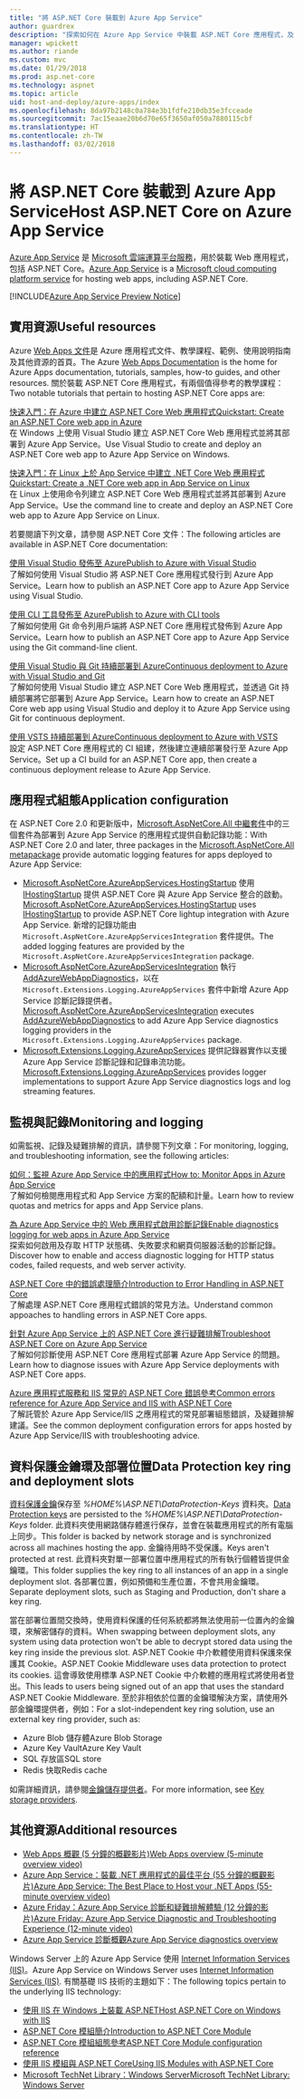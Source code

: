 ```yaml
---
title: "將 ASP.NET Core 裝載到 Azure App Service"
author: guardrex
description: "探索如何在 Azure App Service 中裝載 ASP.NET Core 應用程式，及實用資源的連結。"
manager: wpickett
ms.author: riande
ms.custom: mvc
ms.date: 01/29/2018
ms.prod: asp.net-core
ms.technology: aspnet
ms.topic: article
uid: host-and-deploy/azure-apps/index
ms.openlocfilehash: 8da97b2148c0a784e3b1fdfe210db35e3fcceade
ms.sourcegitcommit: 7ac15eaae20b6d70e65f3650af050a7880115cbf
ms.translationtype: HT
ms.contentlocale: zh-TW
ms.lasthandoff: 03/02/2018
---
```

# <a name="host-aspnet-core-on-azure-app-service"></a><span data-ttu-id="9a8bc-103">將 ASP.NET Core 裝載到 Azure App Service</span><span class="sxs-lookup"><span data-stu-id="9a8bc-103">Host ASP.NET Core on Azure App Service</span></span>

<span data-ttu-id="9a8bc-104">[Azure App Service](https://azure.microsoft.com/services/app-service/) 是 [Microsoft 雲端運算平台服務](https://azure.microsoft.com/)，用於裝載 Web 應用程式，包括 ASP.NET Core。</span><span class="sxs-lookup"><span data-stu-id="9a8bc-104">[Azure App Service](https://azure.microsoft.com/services/app-service/) is a [Microsoft cloud computing platform service](https://azure.microsoft.com/) for hosting web apps, including ASP.NET Core.</span></span>

[!INCLUDE[Azure App Service Preview Notice](../../includes/azure-apps-preview-notice.md)]

## <a name="useful-resources"></a><span data-ttu-id="9a8bc-105">實用資源</span><span class="sxs-lookup"><span data-stu-id="9a8bc-105">Useful resources</span></span>

<span data-ttu-id="9a8bc-106">Azure [Web Apps 文件](/azure/app-service/)是 Azure 應用程式文件、教學課程、範例、使用說明指南及其他資源的首頁。</span><span class="sxs-lookup"><span data-stu-id="9a8bc-106">The Azure [Web Apps Documentation](/azure/app-service/) is the home for Azure Apps documentation, tutorials, samples, how-to guides, and other resources.</span></span> <span data-ttu-id="9a8bc-107">關於裝載 ASP.NET Core 應用程式，有兩個值得參考的教學課程：</span><span class="sxs-lookup"><span data-stu-id="9a8bc-107">Two notable tutorials that pertain to hosting ASP.NET Core apps are:</span></span>

[<span data-ttu-id="9a8bc-108">快速入門：在 Azure 中建立 ASP.NET Core Web 應用程式</span><span class="sxs-lookup"><span data-stu-id="9a8bc-108">Quickstart: Create an ASP.NET Core web app in Azure</span></span>](/azure/app-service/app-service-web-get-started-dotnet)  
<span data-ttu-id="9a8bc-109">在 Windows 上使用 Visual Studio 建立 ASP.NET Core Web 應用程式並將其部署到 Azure App Service。</span><span class="sxs-lookup"><span data-stu-id="9a8bc-109">Use Visual Studio to create and deploy an ASP.NET Core web app to Azure App Service on Windows.</span></span>

[<span data-ttu-id="9a8bc-110">快速入門：在 Linux 上於 App Service 中建立 .NET Core Web 應用程式</span><span class="sxs-lookup"><span data-stu-id="9a8bc-110">Quickstart: Create a .NET Core web app in App Service on Linux</span></span>](/azure/app-service/containers/quickstart-dotnetcore)  
<span data-ttu-id="9a8bc-111">在 Linux 上使用命令列建立 ASP.NET Core Web 應用程式並將其部署到 Azure App Service。</span><span class="sxs-lookup"><span data-stu-id="9a8bc-111">Use the command line to create and deploy an ASP.NET Core web app to Azure App Service on Linux.</span></span>

<span data-ttu-id="9a8bc-112">若要閱讀下列文章，請參閱 ASP.NET Core 文件：</span><span class="sxs-lookup"><span data-stu-id="9a8bc-112">The following articles are available in ASP.NET Core documentation:</span></span>

[<span data-ttu-id="9a8bc-113">使用 Visual Studio 發佈至 Azure</span><span class="sxs-lookup"><span data-stu-id="9a8bc-113">Publish to Azure with Visual Studio</span></span>](xref:tutorials/publish-to-azure-webapp-using-vs)  
<span data-ttu-id="9a8bc-114">了解如何使用 Visual Studio 將 ASP.NET Core 應用程式發行到 Azure App Service。</span><span class="sxs-lookup"><span data-stu-id="9a8bc-114">Learn how to publish an ASP.NET Core app to Azure App Service using Visual Studio.</span></span>

[<span data-ttu-id="9a8bc-115">使用 CLI 工具發佈至 Azure</span><span class="sxs-lookup"><span data-stu-id="9a8bc-115">Publish to Azure with CLI tools</span></span>](xref:tutorials/publish-to-azure-webapp-using-cli)  
<span data-ttu-id="9a8bc-116">了解如何使用 Git 命令列用戶端將 ASP.NET Core 應用程式發佈到 Azure App Service。</span><span class="sxs-lookup"><span data-stu-id="9a8bc-116">Learn how to publish an ASP.NET Core app to Azure App Service using the Git command-line client.</span></span>

[<span data-ttu-id="9a8bc-117">使用 Visual Studio 與 Git 持續部署到 Azure</span><span class="sxs-lookup"><span data-stu-id="9a8bc-117">Continuous deployment to Azure with Visual Studio and Git</span></span>](xref:host-and-deploy/azure-apps/azure-continuous-deployment)  
<span data-ttu-id="9a8bc-118">了解如何使用 Visual Studio 建立 ASP.NET Core Web 應用程式，並透過 Git 持續部署將它部署到 Azure App Service。</span><span class="sxs-lookup"><span data-stu-id="9a8bc-118">Learn how to create an ASP.NET Core web app using Visual Studio and deploy it to Azure App Service using Git for continuous deployment.</span></span>

[<span data-ttu-id="9a8bc-119">使用 VSTS 持續部署到 Azure</span><span class="sxs-lookup"><span data-stu-id="9a8bc-119">Continuous deployment to Azure with VSTS</span></span>](https://www.visualstudio.com/docs/build/aspnet/core/quick-to-azure)  
<span data-ttu-id="9a8bc-120">設定 ASP.NET Core 應用程式的 CI 組建，然後建立連續部署發行至 Azure App Service。</span><span class="sxs-lookup"><span data-stu-id="9a8bc-120">Set up a CI build for an ASP.NET Core app, then create a continuous deployment release to Azure App Service.</span></span>

## <a name="application-configuration"></a><span data-ttu-id="9a8bc-121">應用程式組態</span><span class="sxs-lookup"><span data-stu-id="9a8bc-121">Application configuration</span></span>

<span data-ttu-id="9a8bc-122">在 ASP.NET Core 2.0 和更新版中，[Microsoft.AspNetCore.All 中繼套件](xref:fundamentals/metapackage)中的三個套件為部署到 Azure App Service 的應用程式提供自動記錄功能：</span><span class="sxs-lookup"><span data-stu-id="9a8bc-122">With ASP.NET Core 2.0 and later, three packages in the [Microsoft.AspNetCore.All metapackage](xref:fundamentals/metapackage) provide automatic logging features for apps deployed to Azure App Service:</span></span>

* <span data-ttu-id="9a8bc-123">[Microsoft.AspNetCore.AzureAppServices.HostingStartup](https://www.nuget.org/packages/Microsoft.AspNetCore.AzureAppServices.HostingStartup/) 使用 [IHostingStartup](xref:host-and-deploy/platform-specific-configuration) 提供 ASP.NET Core 與 Azure App Service 整合的啟動。</span><span class="sxs-lookup"><span data-stu-id="9a8bc-123">[Microsoft.AspNetCore.AzureAppServices.HostingStartup](https://www.nuget.org/packages/Microsoft.AspNetCore.AzureAppServices.HostingStartup/) uses [IHostingStartup](xref:host-and-deploy/platform-specific-configuration) to provide ASP.NET Core lightup integration with Azure App Service.</span></span> <span data-ttu-id="9a8bc-124">新增的記錄功能由 `Microsoft.AspNetCore.AzureAppServicesIntegration` 套件提供。</span><span class="sxs-lookup"><span data-stu-id="9a8bc-124">The added logging features are provided by the `Microsoft.AspNetCore.AzureAppServicesIntegration` package.</span></span>
* <span data-ttu-id="9a8bc-125">[Microsoft.AspNetCore.AzureAppServicesIntegration](https://www.nuget.org/packages/Microsoft.AspNetCore.AzureAppServicesIntegration/) 執行 [AddAzureWebAppDiagnostics](/dotnet/api/microsoft.extensions.logging.azureappservicesloggerfactoryextensions.addazurewebappdiagnostics)，以在 `Microsoft.Extensions.Logging.AzureAppServices` 套件中新增 Azure App Service 診斷記錄提供者。</span><span class="sxs-lookup"><span data-stu-id="9a8bc-125">[Microsoft.AspNetCore.AzureAppServicesIntegration](https://www.nuget.org/packages/Microsoft.AspNetCore.AzureAppServicesIntegration/) executes [AddAzureWebAppDiagnostics](/dotnet/api/microsoft.extensions.logging.azureappservicesloggerfactoryextensions.addazurewebappdiagnostics) to add Azure App Service diagnostics logging providers in the `Microsoft.Extensions.Logging.AzureAppServices` package.</span></span>
* <span data-ttu-id="9a8bc-126">[Microsoft.Extensions.Logging.AzureAppServices](https://www.nuget.org/packages/Microsoft.Extensions.Logging.AzureAppServices/) 提供記錄器實作以支援 Azure App Service 診斷記錄和記錄串流功能。</span><span class="sxs-lookup"><span data-stu-id="9a8bc-126">[Microsoft.Extensions.Logging.AzureAppServices](https://www.nuget.org/packages/Microsoft.Extensions.Logging.AzureAppServices/) provides logger implementations to support Azure App Service diagnostics logs and log streaming features.</span></span>

## <a name="monitoring-and-logging"></a><span data-ttu-id="9a8bc-127">監視與記錄</span><span class="sxs-lookup"><span data-stu-id="9a8bc-127">Monitoring and logging</span></span>

<span data-ttu-id="9a8bc-128">如需監視、記錄及疑難排解的資訊，請參閱下列文章：</span><span class="sxs-lookup"><span data-stu-id="9a8bc-128">For monitoring, logging, and troubleshooting information, see the following articles:</span></span>

[<span data-ttu-id="9a8bc-129">如何：監視 Azure App Service 中的應用程式</span><span class="sxs-lookup"><span data-stu-id="9a8bc-129">How to: Monitor Apps in Azure App Service</span></span>](/azure/app-service/web-sites-monitor)  
<span data-ttu-id="9a8bc-130">了解如何檢閱應用程式和 App Service 方案的配額和計量。</span><span class="sxs-lookup"><span data-stu-id="9a8bc-130">Learn how to review quotas and metrics for apps and App Service plans.</span></span>

[<span data-ttu-id="9a8bc-131">為 Azure App Service 中的 Web 應用程式啟用診斷記錄</span><span class="sxs-lookup"><span data-stu-id="9a8bc-131">Enable diagnostics logging for web apps in Azure App Service</span></span>](/azure/app-service/web-sites-enable-diagnostic-log)  
<span data-ttu-id="9a8bc-132">探索如何啟用及存取 HTTP 狀態碼、失敗要求和網頁伺服器活動的診斷記錄。</span><span class="sxs-lookup"><span data-stu-id="9a8bc-132">Discover how to enable and access diagnostic logging for HTTP status codes, failed requests, and web server activity.</span></span>

[<span data-ttu-id="9a8bc-133">ASP.NET Core 中的錯誤處理簡介</span><span class="sxs-lookup"><span data-stu-id="9a8bc-133">Introduction to Error Handling in ASP.NET Core</span></span>](xref:fundamentals/error-handling)  
<span data-ttu-id="9a8bc-134">了解處理 ASP.NET Core 應用程式錯誤的常見方法。</span><span class="sxs-lookup"><span data-stu-id="9a8bc-134">Understand common appoaches to handling errors in ASP.NET Core apps.</span></span>

[<span data-ttu-id="9a8bc-135">針對 Azure App Service 上的 ASP.NET Core 進行疑難排解</span><span class="sxs-lookup"><span data-stu-id="9a8bc-135">Troubleshoot ASP.NET Core on Azure App Service</span></span>](xref:host-and-deploy/azure-apps/troubleshoot)  
<span data-ttu-id="9a8bc-136">了解如何診斷使用 ASP.NET Core 應用程式部署 Azure App Service 的問題。</span><span class="sxs-lookup"><span data-stu-id="9a8bc-136">Learn how to diagnose issues with Azure App Service deployments with ASP.NET Core apps.</span></span>

[<span data-ttu-id="9a8bc-137">Azure 應用程式服務和 IIS 常見的 ASP.NET Core 錯誤參考</span><span class="sxs-lookup"><span data-stu-id="9a8bc-137">Common errors reference for Azure App Service and IIS with ASP.NET Core</span></span>](xref:host-and-deploy/azure-iis-errors-reference)  
<span data-ttu-id="9a8bc-138">了解託管於 Azure App Service/IIS 之應用程式的常見部署組態錯誤，及疑難排解建議。</span><span class="sxs-lookup"><span data-stu-id="9a8bc-138">See the common deployment configuration errors for apps hosted by Azure App Service/IIS with troubleshooting advice.</span></span>

## <a name="data-protection-key-ring-and-deployment-slots"></a><span data-ttu-id="9a8bc-139">資料保護金鑰環及部署位置</span><span class="sxs-lookup"><span data-stu-id="9a8bc-139">Data Protection key ring and deployment slots</span></span>

<span data-ttu-id="9a8bc-140">[資料保護金鑰](xref:security/data-protection/implementation/key-management#data-protection-implementation-key-management)保存至 *%HOME%\ASP.NET\DataProtection-Keys* 資料夾。</span><span class="sxs-lookup"><span data-stu-id="9a8bc-140">[Data Protection keys](xref:security/data-protection/implementation/key-management#data-protection-implementation-key-management) are persisted to the *%HOME%\ASP.NET\DataProtection-Keys* folder.</span></span> <span data-ttu-id="9a8bc-141">此資料夾使用網路儲存體進行保存，並會在裝載應用程式的所有電腦上同步。</span><span class="sxs-lookup"><span data-stu-id="9a8bc-141">This folder is backed by network storage and is synchronized across all machines hosting the app.</span></span> <span data-ttu-id="9a8bc-142">金鑰待用時不受保護。</span><span class="sxs-lookup"><span data-stu-id="9a8bc-142">Keys aren't protected at rest.</span></span> <span data-ttu-id="9a8bc-143">此資料夾對單一部署位置中應用程式的所有執行個體皆提供金鑰環。</span><span class="sxs-lookup"><span data-stu-id="9a8bc-143">This folder supplies the key ring to all instances of an app in a single deployment slot.</span></span> <span data-ttu-id="9a8bc-144">各部署位置，例如預備和生產位置，不會共用金鑰環。</span><span class="sxs-lookup"><span data-stu-id="9a8bc-144">Separate deployment slots, such as Staging and Production, don't share a key ring.</span></span>

<span data-ttu-id="9a8bc-145">當在部署位置間交換時，使用資料保護的任何系統都將無法使用前一位置內的金鑰環，來解密儲存的資料。</span><span class="sxs-lookup"><span data-stu-id="9a8bc-145">When swapping between deployment slots, any system using data protection won't be able to decrypt stored data using the key ring inside the previous slot.</span></span> <span data-ttu-id="9a8bc-146">ASP.NET Cookie 中介軟體使用資料保護來保護其 Cookie。</span><span class="sxs-lookup"><span data-stu-id="9a8bc-146">ASP.NET Cookie Middleware uses data protection to protect its cookies.</span></span> <span data-ttu-id="9a8bc-147">這會導致使用標準 ASP.NET Cookie 中介軟體的應用程式將使用者登出。</span><span class="sxs-lookup"><span data-stu-id="9a8bc-147">This leads to users being signed out of an app that uses the standard ASP.NET Cookie Middleware.</span></span> <span data-ttu-id="9a8bc-148">至於非相依於位置的金鑰環解決方案，請使用外部金鑰環提供者，例如：</span><span class="sxs-lookup"><span data-stu-id="9a8bc-148">For a slot-independent key ring solution, use an external key ring provider, such as:</span></span>

* <span data-ttu-id="9a8bc-149">Azure Blob 儲存體</span><span class="sxs-lookup"><span data-stu-id="9a8bc-149">Azure Blob Storage</span></span>
* <span data-ttu-id="9a8bc-150">Azure Key Vault</span><span class="sxs-lookup"><span data-stu-id="9a8bc-150">Azure Key Vault</span></span>
* <span data-ttu-id="9a8bc-151">SQL 存放區</span><span class="sxs-lookup"><span data-stu-id="9a8bc-151">SQL store</span></span>
* <span data-ttu-id="9a8bc-152">Redis 快取</span><span class="sxs-lookup"><span data-stu-id="9a8bc-152">Redis cache</span></span>

<span data-ttu-id="9a8bc-153">如需詳細資訊，請參閱[金鑰儲存提供者](xref:security/data-protection/implementation/key-storage-providers)。</span><span class="sxs-lookup"><span data-stu-id="9a8bc-153">For more information, see [Key storage providers](xref:security/data-protection/implementation/key-storage-providers).</span></span>

## <a name="additional-resources"></a><span data-ttu-id="9a8bc-154">其他資源</span><span class="sxs-lookup"><span data-stu-id="9a8bc-154">Additional resources</span></span>

* [<span data-ttu-id="9a8bc-155">Web Apps 概觀 (5 分鐘的概觀影片)</span><span class="sxs-lookup"><span data-stu-id="9a8bc-155">Web Apps overview (5-minute overview video)</span></span>](/azure/app-service/app-service-web-overview)
* [<span data-ttu-id="9a8bc-156">Azure App Service：裝載 .NET 應用程式的最佳平台 (55 分鐘的概觀影片)</span><span class="sxs-lookup"><span data-stu-id="9a8bc-156">Azure App Service: The Best Place to Host your .NET Apps (55-minute overview video)</span></span>](https://channel9.msdn.com/events/dotnetConf/2017/T222)
* [<span data-ttu-id="9a8bc-157">Azure Friday：Azure App Service 診斷和疑難排解體驗 (12 分鐘的影片)</span><span class="sxs-lookup"><span data-stu-id="9a8bc-157">Azure Friday: Azure App Service Diagnostic and Troubleshooting Experience (12-minute video)</span></span>](https://channel9.msdn.com/Shows/Azure-Friday/Azure-App-Service-Diagnostic-and-Troubleshooting-Experience)
* [<span data-ttu-id="9a8bc-158">Azure App Service 診斷概觀</span><span class="sxs-lookup"><span data-stu-id="9a8bc-158">Azure App Service diagnostics overview</span></span>](/azure/app-service/app-service-diagnostics)

<span data-ttu-id="9a8bc-159">Windows Server 上的 Azure App Service 使用 [Internet Information Services (IIS)](https://www.iis.net/)。</span><span class="sxs-lookup"><span data-stu-id="9a8bc-159">Azure App Service on Windows Server uses [Internet Information Services (IIS)](https://www.iis.net/).</span></span> <span data-ttu-id="9a8bc-160">有關基礎 IIS 技術的主題如下：</span><span class="sxs-lookup"><span data-stu-id="9a8bc-160">The following topics pertain to the underlying IIS technology:</span></span>

* [<span data-ttu-id="9a8bc-161">使用 IIS 在 Windows 上裝載 ASP.NET</span><span class="sxs-lookup"><span data-stu-id="9a8bc-161">Host ASP.NET Core on Windows with IIS</span></span>](xref:host-and-deploy/iis/index)
* [<span data-ttu-id="9a8bc-162">ASP.NET Core 模組簡介</span><span class="sxs-lookup"><span data-stu-id="9a8bc-162">Introduction to ASP.NET Core Module</span></span>](xref:fundamentals/servers/aspnet-core-module)
* [<span data-ttu-id="9a8bc-163">ASP.NET Core 模組組態參考</span><span class="sxs-lookup"><span data-stu-id="9a8bc-163">ASP.NET Core Module configuration reference</span></span>](xref:host-and-deploy/aspnet-core-module)
* [<span data-ttu-id="9a8bc-164">使用 IIS 模組與 ASP.NET Core</span><span class="sxs-lookup"><span data-stu-id="9a8bc-164">Using IIS Modules with ASP.NET Core</span></span>](xref:host-and-deploy/iis/modules)
* [<span data-ttu-id="9a8bc-165">Microsoft TechNet Library：Windows Server</span><span class="sxs-lookup"><span data-stu-id="9a8bc-165">Microsoft TechNet Library: Windows Server</span></span>](https://docs.microsoft.com/windows-server/windows-server-versions)
